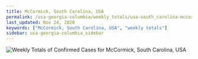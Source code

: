 ```yaml
---
title: McCormick, South Carolina, USA
permalink: /usa-georgia-columbia/weekly_totals/usa-south_carolina-mccormick-weekly_totals.html
last_updated: Nov 24, 2020
keywords: ["McCormick, South Carolina, USA", "weekly totals"]
sidebar: usa-georgia-columbia_sidebar
---
```


![Weekly Totals of Confirmed Cases for McCormick, South Carolina, USA](/covid_tracker/images/graphs/usa-south_carolina-mccormick-weekly_totals_graph.png)

